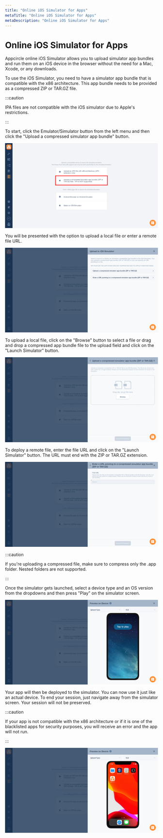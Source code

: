 ```yaml
---
title: "Online iOS Simulator for Apps"
metaTitle: "Online iOS Simulator for Apps"
metaDescription: "Online iOS Simulator for Apps"
---
```

# Online iOS Simulator for Apps

Appcircle online iOS Simulator allows you to upload simulator app bundles and run them on an iOS device in the browser without the need for a Mac, Xcode, or any downloads.

To use the iOS Simulator, you need to have a simulator app bundle that is compatible with the x86 architecture. This app bundle needs to be provided as a compressed ZIP or TAR.GZ file.

:::caution

IPA files are not compatible with the iOS simulator due to Apple's restrictions.

:::



To start, click the Emulator/Simulator button from the left menu and then click the "Upload a compressed simulator app bundle" button.

![](<../assets/image (117).png>)



You will be presented with the option to upload a local file or enter a remote file URL.

![](<../assets/image (118).png>)



To upload a local file, click on the "Browse" button to select a file or drag and drop a compressed app bundle file to the upload field and click on the "Launch Simulator" button.

![](<../assets/image (119).png>)



To deploy a remote file, enter the file URL and click on the "Launch Simulator" button. The URL must end with the ZIP or TAR.GZ extension.

![](<../assets/image (120).png>)

:::caution

If you're uploading a compressed file, make sure to compress only the .app folder. Nested folders are not supported.

:::

Once the simulator gets launched, select a device type and an OS version from the dropdowns and then press "Play" on the simulator screen.

![](<../assets/image (122).png>)



Your app will then be deployed to the simulator. You can now use it just like an actual device. To end your session, just navigate away from the simulator screen. Your session will not be preserved.

:::caution

If your app is not compatible with the x86 architecture or if it is one of the blacklisted apps for security purposes, you will receive an error and the app will not run.

:::

![](<../assets/image (121).png>)



&#x20;
